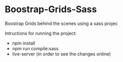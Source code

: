 # Boostrap-Grids-Sass
Boostrap Grids behind the scenes using a sass projec

Intructions for running the project:

* npm install
* npm run compile:sass
* live-server (in order to see the changes online)
